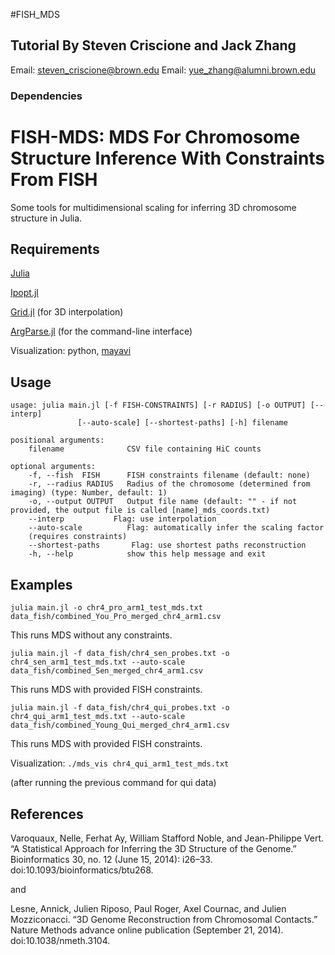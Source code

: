 #FISH_MDS
## Tutorial By Steven Criscione and Jack Zhang
Email: [steven_criscione@brown.edu](mailto:steven_criscione@brown.edu)
Email: [yue_zhang@alumni.brown.edu](mailto:steven_criscione@alumni.brown.edu)

### Dependencies
# FISH-MDS: MDS For Chromosome Structure Inference With Constraints From FISH

Some tools for multidimensional scaling for inferring 3D chromosome structure in Julia.

## Requirements

[Julia](http://julialang.org/)

[Ipopt.jl](https://github.com/JuliaOpt/Ipopt.jl)

[Grid.jl](https://github.com/timholy/Grid.jl) (for 3D interpolation)

[ArgParse.jl](https://github.com/carlobaldassi/ArgParse.jl) 
(for the command-line interface)

Visualization: python, [mayavi](http://docs.enthought.com/mayavi/mayavi/)

## Usage

    usage: julia main.jl [-f FISH-CONSTRAINTS] [-r RADIUS] [-o OUTPUT] [--interp]
                   [--auto-scale] [--shortest-paths] [-h] filename

    positional arguments:
        filename              CSV file containing HiC counts

    optional arguments:
        -f, --fish  FISH      FISH constraints filename (default: none)
        -r, --radius RADIUS   Radius of the chromosome (determined from imaging) (type: Number, default: 1)
        -o, --output OUTPUT   Output file name (default: "" - if not provided, the output file is called [name]_mds_coords.txt)
        --interp           Flag: use interpolation
        --auto-scale          Flag: automatically infer the scaling factor
        (requires constraints)
        --shortest-paths       Flag: use shortest paths reconstruction 
        -h, --help            show this help message and exit

## Examples

`julia main.jl -o chr4_pro_arm1_test_mds.txt data_fish/combined_You_Pro_merged_chr4_arm1.csv`

This runs MDS without any constraints.

`julia main.jl -f data_fish/chr4_sen_probes.txt -o chr4_sen_arm1_test_mds.txt --auto-scale data_fish/combined_Sen_merged_chr4_arm1.csv`

This runs MDS with provided FISH constraints.

`julia main.jl -f data_fish/chr4_qui_probes.txt -o chr4_qui_arm1_test_mds.txt --auto-scale data_fish/combined_Young_Qui_merged_chr4_arm1.csv`

This runs MDS with provided FISH constraints.

Visualization: `./mds_vis chr4_qui_arm1_test_mds.txt` 

(after running the previous command for qui data)

## References

Varoquaux, Nelle, Ferhat Ay, William Stafford Noble, and Jean-Philippe Vert. “A Statistical Approach for Inferring the 3D Structure of the Genome.” Bioinformatics 30, no. 12 (June 15, 2014): i26–33. doi:10.1093/bioinformatics/btu268.

and

Lesne, Annick, Julien Riposo, Paul Roger, Axel Cournac, and Julien Mozziconacci. “3D Genome Reconstruction from Chromosomal Contacts.” Nature Methods advance online publication (September 21, 2014). doi:10.1038/nmeth.3104.

